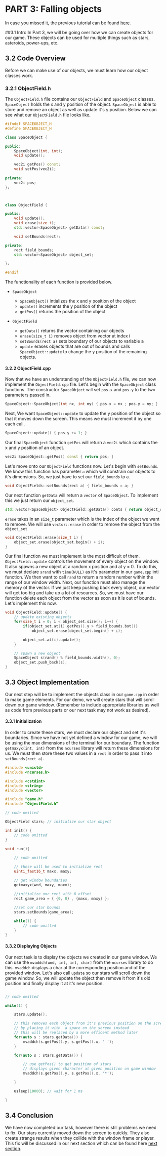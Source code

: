 # PART 3: Falling objects

In case you missed it, the previous tutorial can be found [here](../part2).

##3.1 Intro
In Part 3, we will be going over how we can create objects for our game. These objects can be used for 
multiple things such as stars, asteroids, power-ups, etc.

## 3.2 Code Overview
Before we can make use of our objects, we must learn how our object classes work.  
### 3.2.1 ObjectField.h
The `ObjectField.h` file contains our `ObjectField` and `SpaceObject` classes. `SpaceObject` holds the x and y position of
the object. `SpaceObject` is able to store and remove an object as well as update it's y position. Below we can see what 
our `ObjectField.h` file looks like. 
```c++
#ifndef SPACEOBJECT_H
#define SPACEOBJECT_H

class SpaceObject {

public:
    SpaceObject(int, int);
    void update();

    vec2i getPos() const;
    void setPos(vec2i);
   
private:
    vec2i pos;
};



class ObjectField {

public:
    void update();
    void erase(size_t);
    std::vector<SpaceObject> getData() const;

    void setBounds(rect);

private:
    rect field_bounds;
    std::vector<SpaceObject> object_set;

};

#endif
```
The functionality of each function is provided below.
* `SpaceObject`
  * `SpaceObject()` intializes the x and y position of the object
  * `update()` increments the y position of the object
  * `getPos()` returns the position of the object

* `ObjectField`
  * `getData()` returns the vector containing our objects 
  * `erase(size_t i)` removes object from vector at index i 
  * `setBounds(rect a)` sets boundary of our objects to variable a
  * `update` erases objects that are out of bounds and calls `SpaceObject::update` to change the y position of the remaining objects.


#### 3.2.2 ObjectField.cpp
Now that we have an understanding of the `ObjectField.h` file, we can now implement the `ObjectField.cpp` file. Let's begin
with the `SpaceObject` class functions. 
The constructor `SpaceObject` will set `pos.x` and `pos.y` to the two parameters passed in. 
```c++
SpaceObject::SpaceObject(int nx, int ny) { pos.x = nx ; pos.y = ny; }
```
Next, We want `SpaceObject::update` to update the y position of the object so that it moves down the screen. This means we 
must increment it by one each call. 
```c++
SpaceObject::update() { pos.y += 1; }
```
Our final `SpaceObject` function `getPos` will return a `vec2i` which contains the x and y position of an object. 
```c++
vec2i SpaceObject::getPos() const { return pos; }
```
Let's move onto our `ObjectField` functions now. Let's begin with `setBounds`. We know this function has parameter `a` 
which will constrain our objects to it's dimensions. So, we just have to set our `field_bounds` to a. 
```c++
void ObjectFields::setBounds(rect a) { field_bounds = a; }
```
Our next function `getData` will return a `vector` of `SpaceObject`. To implement this we just return our `object_set`.
```c++
std::vector<SpaceObject> ObjectField::getData() conts { return object_set; }
```
`erase` takes in an `size_t` parameter which is the index of the object we want to remove. We will use `vector::erase` in 
order to remove the object from the `object_set`
```c++
void ObjectField::erase(size_t i) {
    object_set.erase(object_set.begin() + i);
}
```
Our final function we must implement is the most difficult of them. `ObjectField::update` controls the movement of every 
object on the window. It also spawns a new object at a random x position and at y = 0. To do this, we must declare `srand` 
with `time(NULL)` as it's parameter in our `game.cpp` inti function. We then want to call `rand` to return a random number
within the range of our window width. Next, our function must also manage the memory of the vector. If we just keep pushing 
back every object, our vector will get too big and take up a lot of resources. So, we must have our function delete each object
from the vector as soon as it is out of bounds. Let's implement this now. 
```c++
void ObjectField::update() {
    // update existing objects
    for(size_t i = 0; i < object_set.size(); i++) {
        if(object_set.at(i).getPos().y > field_bounds.bot())
            object_set.erase(object_set.begin() + i);

        object_set.at(i).update();
    }

    // spawn a new object
    SpaceObject s(rand() % field_bounds.width(), 0);
    object_set.push_back(s);  
}
```
## 3.3 Object Implementation
Our next step will be to implement the objects class in our `game.cpp` in order to make game elements. For our demo, we will
create stars that will scroll down our game window. (Remember to include appropriate libraries as well as code from 
previous parts or our next task may not work as desired).
#### 3.3.1 Initialization
In order to create these stars, we must declare our object and set it's boundaries. Since we have not yet defined a window
for our game, we will be using the max dimensions of the terminal for our boundary. The function `getmaxyx(int, int)` from 
the `ncurses` library will return these dimensions for us. We must then store these two values in a `rect` in order to pass 
it into `setBounds(rect a)`. 
```c++
#include <unistd>
#include <ncurses.h>

#include <cstdint>
#include <string>
#include <vector> 

#include "game.h"
#include "ObjectField.h"

// code omitted

ObjectField stars; // initialize our star object

int init() {
    // code omitted
}

void run(){
    
    // code omitted

    // these will be used to initialize rect
    uinti_fast16_t maxx, maxy;   

    // get window boundaries
    getmaxyx(wnd, maxy, maxx);

    //initialize our rect with 0 offset
    rect game_area = { {0, 0} , {maxx, maxy} }; 
    
    //set our star bounds
    stars.setBounds(game_area);

    while(1) {
        // code omitted   
    }
}

```
#### 3.3.2 Displaying Objects
Our next task is to display the objects we created in our game window. We can use the `mvaddch(wnd, int, int, char)` from the
`ncurses` library to do this. `mvaddch` displays a char at the corresponding position and of the provided window. Let's also
call `update` so our stars will scroll down the game window. So, we will update the object then remove it from it's old 
position and finally display it at it's new position.
```c++

// code omitted

while(1) {

    stars.update();

    // this removes each object from it's previous position on the screen
    // by placing it with  a space on the screen instead
    // this will be replaced by a more efficent method later
    for(auto s : stars.getData()) {
        mvaddch(s.getPos().y, s.getPos().x, ' ');
    }

    for(auto s : stars.getData()) {

        // use getPos() to get position of stars
        // displays given character at given position on game window
        mvaddch(s.getPos().y, s.getPos().x, '*');

    }

    usleep(10000); // wait for 1 ms

}
```
## 3.4 Conclusion
We have now completed our task, however there is still problems we need to fix. Our stars currently moved down the screen to
quickly. They also create strange results when they collide with the window frame or player. This fix will be discussed in 
our next section which can be found here [next section](../part4).
